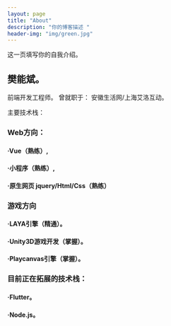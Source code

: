 ```yaml
---
layout: page
title: "About"
description: "你的博客描述 " 
header-img: "img/green.jpg"
---
```


这一页填写你的自我介绍。
## 樊能斌。
前端开发工程师。
曾就职于：
安徽生活网/上海艾洛互动。

主要技术栈：

### Web方向：
  #### ·Vue（熟练）,
  #### ·小程序（熟练）,
  #### ·原生网页 jquery/Html/Css（熟练）

### 游戏方向  
  #### ·LAYA引擎（精通）。
  #### ·Unity3D游戏开发（掌握）。
  #### ·Playcanvas引擎（掌握）。

### 目前正在拓展的技术栈：
  #### ·Flutter。
  #### ·Node.js。





